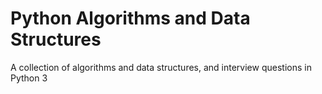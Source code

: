 # Python Algorithms and Data Structures
  
A collection of algorithms and data structures, and interview questions in Python 3

